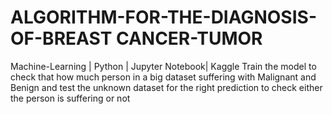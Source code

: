 # ALGORITHM-FOR-THE-DIAGNOSIS-OF-BREAST CANCER-TUMOR
Machine-Learning | Python | Jupyter Notebook| Kaggle Train the model to check that how much person in a big dataset suffering with Malignant and Benign and test the unknown dataset for the right prediction to check either the person is suffering or not 
